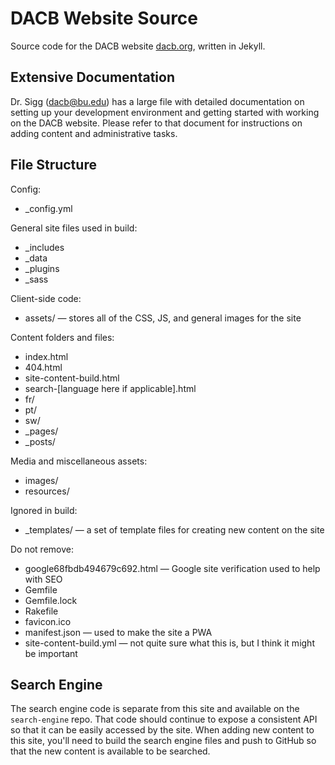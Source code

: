 # DACB Website Source

Source code for the DACB website [dacb.org](../dacb.org/), written in Jekyll.

## Extensive Documentation

Dr. Sigg (dacb@bu.edu) has a large file with detailed documentation on setting up your development environment and getting started with working on the DACB website. Please refer to that document for instructions on adding content and administrative tasks.

## File Structure

Config:

- \_config.yml

General site files used in build:

- \_includes
- \_data
- \_plugins
- \_sass

Client-side code:

- assets/ &mdash; stores all of the CSS, JS, and general images for the site

Content folders and files:

- index.html
- 404.html
- site-content-build.html
- search-[language here if applicable].html
- fr/
- pt/
- sw/
- \_pages/
- \_posts/

Media and miscellaneous assets:

- images/
- resources/

Ignored in build:

- \_templates/ &mdash; a set of template files for creating new content on the site

Do not remove:

- google68fbdb494679c692.html &mdash; Google site verification used to help with SEO
- Gemfile
- Gemfile.lock
- Rakefile
- favicon.ico
- manifest.json &mdash; used to make the site a PWA
- site-content-build.yml &mdash; not quite sure what this is, but I think it might be important

## Search Engine

The search engine code is separate from this site and available on the `search-engine` repo. That code should continue to expose a consistent API so that it can be easily accessed by the site. When adding new content to this site, you'll need to build the search engine files and push to GitHub so that the new content is available to be searched.
